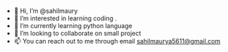 - 👋 Hi, I’m @sahilmaury
- 👀 I’m interested in learning coding .
- 🌱 I’m currently learning python language
- 💞️ I’m looking to collaborate on small project
- 📫 You can reach out to me through email sahilmaurya5611@gmail.com

<!---
sahilmaury/sahilmaury is a ✨ special ✨ repository because its `README.md` (this file) appears on your GitHub profile.
You can click the Preview link to take a look at your changes.
--->
